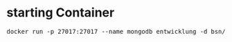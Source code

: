 # starting Container
<pre>
docker run -p 27017:27017 --name mongodb_entwicklung -d bsn/mongodb
</pre>
